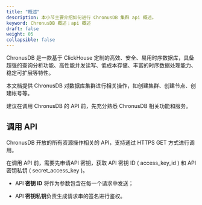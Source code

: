 ```yaml
---
title: "概述"
description: 本小节主要介绍如何进行 ChronusDB 集群 api 概述。 
keyword: ChronusDB 概述；api 概述
draft: false
weight: 05
collapsible: false
---
```



ChronusDB 是一款基于 ClickHouse 定制的高效、安全、易用时序数据库，具备超强的查询分析功能、高性能并发读写、低成本存储、丰富的时序数据处理能力、稳定可扩展等特性。

本文档提供 ChronusDB 对数据库集群进行相关操作，如创建集群、创建节点、创建帐号等。

建议在调用 ChronusDB 的 API 前，先充分熟悉 ChronusDB 相关功能和服务。

## 调用 API

ChronusDB 开放的所有资源操作相关的 API，支持通过 HTTPS GET 方式进行调用。

在调用 API 前，需要先申请API 密钥，获取 API 密钥 ID ( access_key_id ) 和 API 密钥私钥 ( secret_access_key )。

- API **密钥 ID** 将作为参数包含在每一个请求中发送；

- API **密钥私钥**负责生成请求串的签名进行鉴权。
